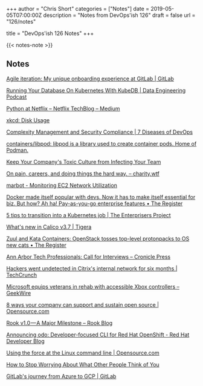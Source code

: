 +++
author = "Chris Short"
categories = ["Notes"]
date = 2019-05-05T07:00:00Z
description = "Notes from DevOps'ish 126"
draft = false
url = "126/notes"

title = "DevOps'ish 126 Notes"
+++

{{< notes-note >}}

## Notes

[Agile iteration: My unique onboarding experience at GitLab | GitLab](https://about.gitlab.com/2019/04/26/agile-iteration-unique-onboarding-experience/)

[Running Your Database On Kubernetes With KubeDB | Data Engineering Podcast](https://www.dataengineeringpodcast.com/kubedb-kubernetes-database-episode-79/)

[Python at Netflix – Netflix TechBlog – Medium](https://medium.com/netflix-techblog/python-at-netflix-bba45dae649e)

[xkcd: Disk Usage](https://xkcd.com/2143/)

[Complexity Management and Security Compliance | 7 Diseases of DevOps](https://electric-cloud.com/blog/complexity-management-security-compliance/)

[containers/libpod: libpod is a library used to create container pods. Home of Podman.](https://github.com/containers/libpod)

[Keep Your Company's Toxic Culture from Infecting Your Team](https://hbr.org/2019/04/keep-your-companys-toxic-culture-from-infecting-your-team)

[On pain, careers, and doing things the hard way. – charity.wtf](https://charity.wtf/2019/04/30/on-pain-careers-and-doing-things-the-hard-way/)

[marbot - Monitoring EC2 Network Utilization](https://marbot.io/blog/monitoring-ec2-network-utilization.html)

[Docker made itself popular with devs. Now it has to make itself essential for biz. But how? Ah ha! Pay-as-you-go enterprise features • The Register](https://www.theregister.co.uk/2019/04/30/docker_enterprise_service/)

[5 tips to transition into a Kubernetes job | The Enterprisers Project](https://enterprisersproject.com/article/2019/5/kubernetes-jobs-hunt-how-transition)

[What's new in Calico v3.7 | Tigera](https://www.tigera.io/blog/whats-new-in-calico-v3-7/)

[Zuul and Kata Containers: OpenStack tosses top-level protonpacks to OS new cats • The Register](https://www.theregister.co.uk/2019/04/30/kata_containers_zuul/)

[Ann Arbor Tech Professionals: Call for Interviews – Cronicle Press](http://cronicle.press/2019/04/30/ann-arbor-tech-professionals-call-for-interviews/)

[Hackers went undetected in Citrix's internal network for six months | TechCrunch](https://techcrunch.com/2019/04/30/citrix-internal-network-breach/)

[Microsoft equips veterans in rehab with accessible Xbox controllers – GeekWire](https://www.geekwire.com/2019/microsoft-equips-veterans-rehab-accessible-xbox-controllers/)

[8 ways your company can support and sustain open source | Opensource.com](https://opensource.com/article/19/4/ways-support-sustain-open-source)

[Rook v1.0 — A Major Milestone – Rook Blog](https://blog.rook.io/rook-v1-0-a-major-milestone-689ca4c75508)

[Announcing odo: Developer-focused CLI for Red Hat OpenShift - Red Hat Developer Blog](https://developers.redhat.com/blog/2019/05/03/announcing-odo-developer-focused-cli-for-red-hat-openshift/)

[Using the force at the Linux command line | Opensource.com](https://opensource.com/article/19/5/may-the-force-linux)

[How to Stop Worrying About What Other People Think of You](https://hbr.org/2019/05/how-to-stop-worrying-about-what-other-people-think-of-you)

[GitLab's journey from Azure to GCP | GitLab](https://about.gitlab.com/2019/05/02/gitlab-journey-from-azure-to-gcp/)
